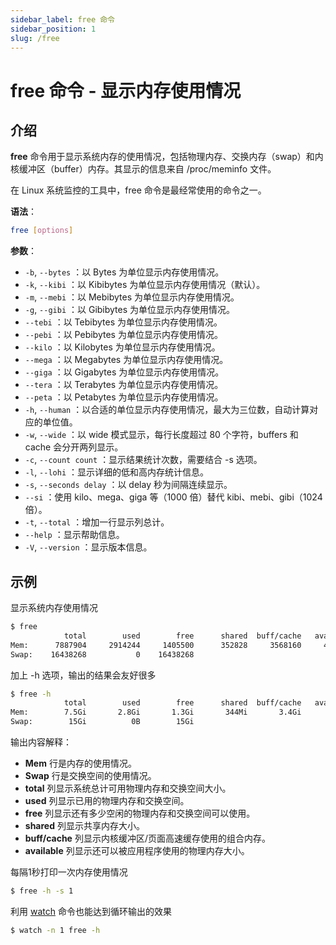 ```yaml
---
sidebar_label: free 命令
sidebar_position: 1
slug: /free
---
```


# free 命令 - 显示内存使用情况



## 介绍

**free** 命令用于显示系统内存的使用情况，包括物理内存、交换内存（swap）和内核缓冲区（buffer）内存。其显示的信息来自 /proc/meminfo 文件。

在 Linux 系统监控的工具中，free 命令是最经常使用的命令之一。

**语法**：

```bash
free [options]
```

**参数**：

- `-b`, `--bytes` ：以 Bytes 为单位显示内存使用情况。
- `-k`, `--kibi` ：以 Kibibytes 为单位显示内存使用情况（默认）。
- `-m`, `--mebi` ：以 Mebibytes 为单位显示内存使用情况。
- `-g`, `--gibi` ：以 Gibibytes 为单位显示内存使用情况。
- `--tebi` ：以 Tebibytes 为单位显示内存使用情况。
- `--pebi` ：以 Pebibytes 为单位显示内存使用情况。
- `--kilo` ：以 Kilobytes 为单位显示内存使用情况。
- `--mega` ：以 Megabytes 为单位显示内存使用情况。
- `--giga` ：以 Gigabytes 为单位显示内存使用情况。
- `--tera` ：以 Terabytes 为单位显示内存使用情况。
- `--peta` ：以 Petabytes 为单位显示内存使用情况。
- `-h`, `--human` ：以合适的单位显示内存使用情况，最大为三位数，自动计算对应的单位值。
- `-w`, `--wide` ：以 wide 模式显示，每行长度超过 80 个字符，buffers 和 cache 会分开两列显示。
- `-c`, `--count count` ：显示结果统计次数，需要结合 -s 选项。
- `-l`, `--lohi` ：显示详细的低和高内存统计信息。
- `-s`, `--seconds delay` ：以 delay 秒为间隔连续显示。
- `--si` ：使用 kilo、mega、giga 等（1000 倍）替代 kibi、mebi、gibi（1024 倍）。
- `-t`, `--total` ：增加一行显示列总计。
- `--help` ：显示帮助信息。
- `-V`, `--version` ：显示版本信息。



## 示例

显示系统内存使用情况

```bash
$ free
            total        used        free      shared  buff/cache   available
Mem:      7887904     2914244     1405500      352828     3568160     4316020
Swap:    16438268           0    16438268
```

加上 -h 选项，输出的结果会友好很多

```bash
$ free -h
            total        used        free      shared  buff/cache   available
Mem:        7.5Gi       2.8Gi       1.3Gi       344Mi       3.4Gi       4.1Gi
Swap:        15Gi          0B        15Gi
```

输出内容解释：

- **Mem** 行是内存的使用情况。
- **Swap** 行是交换空间的使用情况。
- **total** 列显示系统总计可用物理内存和交换空间大小。
- **used** 列显示已用的物理内存和交换空间。
- **free** 列显示还有多少空闲的物理内存和交换空间可以使用。
- **shared** 列显示共享内存大小。
- **buff/cache** 列显示内核缓冲区/页面高速缓存使用的组合内存。
- **available** 列显示还可以被应用程序使用的物理内存大小。

每隔1秒打印一次内存使用情况

```bash
$ free -h -s 1
```

利用 [watch](/linux-command/watch) 命令也能达到循环输出的效果

```bash
$ watch -n 1 free -h
```





